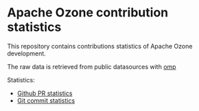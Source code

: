 # Apache Ozone contribution statistics

This repository contains contributions statistics of Apache Ozone development.

The raw data is retrieved from public datasources with [omp](https://github.com/elek/opm)

Statistics:

 * [Github PR statistics](./github-contributions.md)
 * [Git commit statistics](./git-commits.md)

